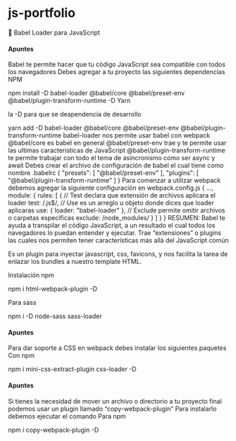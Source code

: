 # js-portfolio

💛 Babel Loader para JavaScript
<h4>Apuntes</h4>
Babel te permite hacer que tu código JavaScript sea compatible con todos los navegadores
Debes agregar a tu proyecto las siguientes dependencias
NPM

npm install -D babel-loader @babel/core @babel/preset-env @babel/plugin-transform-runtime -D
Yarn

la -D para que se deapendencia de desarrollo


yarn add -D babel-loader @babel/core @babel/preset-env @babel/plugin-transform-runtime
babel-loader nos permite usar babel con webpack
@babel/core es babel en general
@babel/preset-env trae y te permite usar las ultimas características de JavaScript
@babel/plugin-transform-runtime te permite trabajar con todo el tema de asincronismo como ser async y await
Debes crear el archivo de configuración de babel el cual tiene como nombre .babelrc
{
  "presets": [
    "@babel/preset-env"
  ],
  "plugins": [
    "@babel/plugin-transform-runtime"
  ]
}
Para comenzar a utilizar webpack debemos agregar la siguiente configuración en webpack.config.js
{
...,
module: {
    rules: [
      {
        // Test declara que extensión de archivos aplicara el loader
        test: /\.js$/,
        // Use es un arreglo u objeto donde dices que loader aplicaras
        use: {
          loader: "babel-loader"
        },
        // Exclude permite omitir archivos o carpetas especificas
        exclude: /node_modules/
      }
    ]
  }
}
RESUMEN: Babel te ayuda a transpilar el código JavaScript, a un resultado el cual todos los navegadores lo puedan entender y ejecutar. Trae “extensiones” o plugins las cuales nos permiten tener características más allá del JavaScript común

Es un plugin para inyectar javascript, css, favicons, y nos facilita la tarea de enlazar los bundles a nuestro template HTML.

Instalación
npm

npm i html-webpack-plugin -D

Para sass

npm i -D node-sass sass-loader

<h4>Apuntes</h4>
Para dar soporte a CSS en webpack debes instalar los siguientes paquetes
Con npm

npm i mini-css-extract-plugin css-loader -D

<h4>Apuntes</h4>
Si tienes la necesidad de mover un archivo o directorio a tu proyecto final podemos usar un plugin llamado “copy-webpack-plugin”
Para instalarlo debemos ejecutar el comando
Para npm

npm i copy-webpack-plugin -D